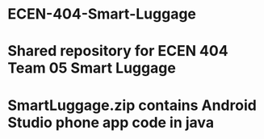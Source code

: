 # ECEN-404-Smart-Luggage
# Shared repository for ECEN 404 Team 05 Smart Luggage
# SmartLuggage.zip contains Android Studio phone app code in java
